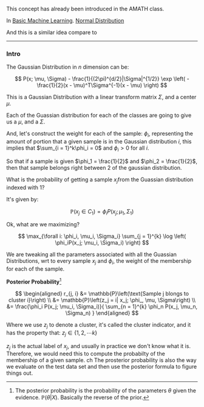 This concept has already been introduced in the AMATH class. 

In [Basic Machine Learning](../AMATH%20582%20Data%20Science/Basic%20Machine%20Learning.md). [Normal Distribution](Normal%20Distribution.md)

And this is a similar idea compare to 

---
### **Intro**


The Gaussian Distribution in $n$ dimension can be: 

$$
P(x; \mu, \Sigma) - 
\frac{1}{(2\pi)^{d/2}|\Sigma|^{1/2}}
\exp \left(
    - \frac{1}{2}(x - \mu)^T\Sigma^{-1}(x - \mu)
\right) 
$$

This is a Gaussian Distribution with a linear transform matrix $\Sigma$, and a center $\mu$.

Each of the Guassian distribution for each of the classes are going to give us a $\mu$, and a $\Sigma$. 

And, let's construct the weight for each of the sample: $\phi_i$, representing the amount of portion that a given sample is in the Gaussian distribution $i$, this implies that $\sum_{i = 1}^k\phi_i = 0$ and $\phi_i> 0$ for all $i$. 

So that if a sample is given $\phi_1 = \frac{1}{2}$ and $\phi_2 = \frac{1}{2}$, then that sample belongs right between 2 of the gaussian distribution. 

What is the probability of getting a sample $x_j$from the Guassian distribution indexed with $1$? 

It's given by: 

$$
\mathbb{P}\left(x_j \in C_1\right) = \phi_i P\left(x_j; \mu_1, \Sigma_1\right)
$$

Ok, what are we maximizing? 

$$
\max_{\forall i: \phi_i, \mu_i, \Sigma_i} \sum_{j = 1}^{k}
    \log \left(
        \phi_iP(x_j; \mu_i, \Sigma_i)
    \right)
$$

We are tweaking all the parameters associated with all the Guassian Distributions, wrt to every sample $x_j$ and $\phi_i$, the weight of the membership for each of the sample. 


**Posterior Probability**[^1]


$$
\begin{aligned}
    r_{j, i} &=  \mathbb{P}\left(\text{Sample j blongs to cluster i}\right)    
    \\
    &= \mathbb{P}\left(z_j = i| x_j; \phi_, \mu, \Sigma\right)  
    \\
    &= \frac{\phi_i P(x_j; \mu_i, \Sigma_i)}{
    \sum_{n = 1}^{k}
        \phi_n P(x_j, \mu_n, \Sigma_n)
    } 
\end{aligned}
$$

Where we use $z_j$ to denote a cluster, it's called the cluster indicator, and it has the property that: $z_j \in \{1, 2, \cdots k\}$

$z_j$ is the actual label of $x_j$, and usually in practice we don't know what it is. Therefore, we would need this to compute the probabilty of the membership of a given sample. 
ch
The prosterior probability is also the way we evaluate on the test data set and then use the posterior formula to figure things out. 


[^1]: The posterior probability is the probability of the parameters $\theta$ given the evidence. $\mathbb{P}\left(\theta|X\right)$. Basically the reverse of the prior. 
